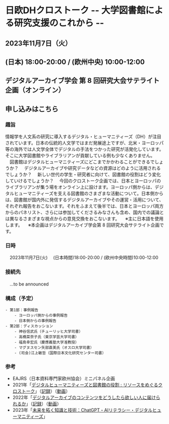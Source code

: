 # 日欧DHクロストーク -- 大学図書館による研究支援のこれから --

## 2023年11月7日（火）
## (日本) 18:00-20:00 / (欧州中央) 10:00-12:00
## デジタルアーカイブ学会 第 8 回研究大会サテライト企画（オンライン） 

## 申し込みはこちら

### 趣旨
情報学を人文系の研究に導入するデジタル・ヒューマニティーズ（DH）が注目されています。日本の伝統的人文学ではまだ発展途上ですが、北米・ヨーロッパ等の海外では人文学全体でデジタルの手法をつかった研究が活発化しています。そこに大学図書館やライブラリアンが貢献している例も少なくありません。
　図書館はデジタルヒューマニティーズにどこまでかかわることができるでしょうか？
　デジタルアーカイブや研究データなどの資源はどのように活用されるでしょうか？
　新しい世代の学生・研究者に向けて、図書館の役割はどう変化していけるでしょうか？
　今回のクロストーク企画では、日本とヨーロッパのライブラリアンが集う場をオンライン上に設けます。ヨーロッパ側からは、デジタルヒューマニティーズを支える図書館のさまざまな活動について。日本側からは、図書館が国内外に発信するデジタルアーカイブやその運営・活用について、それぞれ報告をおこないます。それをふまえて後半では、日本とヨーロッパ両方からのパネリスト、さらには参加してくださるみなさんも含め、国内での議論とは異なるさまざまな視点からの意見交換をおこないます。
　※主に日本語を使用します。
　※本企画はデジタルアーカイブ学会第 8 回研究大会サテライト企画です。


### 日時
　2023年11月7日(火)
　(日本時間)18:00-20:00 / (欧州中央時間)10:00-12:00
### 接続先
　...to be announced

### 構成（予定）
    - 第1部：事例報告
        - ヨーロッパ側からの事例報告
        - 日本側からの事例報告
    - 第2部：ディスカッション
        - 神谷信武氏（チューリッヒ大学司書）
        - 高橋菜奈子氏（東京学芸大学司書）
        - 福島幸宏氏（慶應義塾大学准教授）
        - マグヌスセン矢部直美氏（オスロ大学司書）
        - (司会)江上敏哲（国際日本文化研究センター司書）

### 参考
- EAJRS（日本資料専門家欧州協会）ミニパネル企画
- 2021年「[デジタルヒューマニティーズと図書館の役割 : リソースをめぐるクロストーク](https://www.google.com/url?q=https%3A%2F%2Fwww.eajrs.net%2Fpanel-discussion-2021&sa=D)」（[記録](https://drive.google.com/file/d/1sF4ZM76aDLjwvcz8x9Z6JeMXQ62UzoHs/view?usp=sharing)）（[動画](https://www.google.com/url?q=https%3A%2F%2Fyoutu.be%2FtKhRw3uS1Ng&sa=D)）
- 2022年「[デジタルアーカイブのコンテンツをどうしたら欲しい人に届けられるか](https://www.google.com/url?q=https%3A%2F%2Fwww.eajrs.net%2Fhow-can-we-deliver-digital-archive-contents-2022&sa=D)」（[記録](https://drive.google.com/file/d/1y2OWDcahaUte8LHA8FqMfe_tRpbmMU9q/view?usp=sharing)）（[動画](https://www.google.com/url?q=https%3A%2F%2Fyoutu.be%2FcIWXbngCuB8&sa=D)）
- 2023年「[未来を拓く知識と技術：ChatGPT・AIリテラシー・デジタルヒューマニティーズ](https://www.google.com/url?q=https%3A%2F%2Fwww.eajrs.net%2Fforging-knowledge-and-technology-future-2023&sa=D)」

